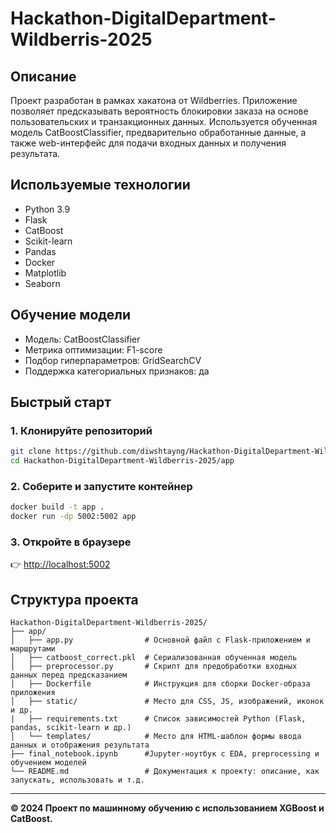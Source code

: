 # Hackathon-DigitalDepartment-Wildberris-2025

## Описание

Проект разработан в рамках хакатона от Wildberries. Приложение позволяет предсказывать вероятность блокировки заказа на основе пользовательских и транзакционных данных. Используется обученная модель CatBoostClassifier, предварительно обработанные данные, а также web-интерфейс для подачи входных данных и получения результата.

## Используемые технологии
- Python 3.9
- Flask
- CatBoost
- Scikit-learn
- Pandas
- Docker
- Matplotlib
- Seaborn

## Обучение модели

- Модель: CatBoostClassifier
- Метрика оптимизации: F1-score
- Подбор гиперпараметров: GridSearchCV
- Поддержка категориальных признаков: да

## Быстрый старт

### 1. Клонируйте репозиторий
```bash
git clone https://github.com/diwshtayng/Hackathon-DigitalDepartment-Wildberris-2025.git
cd Hackathon-DigitalDepartment-Wildberris-2025/app
```

### 2. Соберите и запустите контейнер
```bash
docker build -t app .
docker run -dp 5002:5002 app
```

### 3. Откройте в браузере
👉 [http://localhost:5002](http://localhost:5002)

## Структура проекта
```
Hackathon-DigitalDepartment-Wildberris-2025/
├── app/
│   ├── app.py                # Основной файл с Flask-приложением и маршрутами
│   ├── catboost_correct.pkl  # Сериализованная обученная модель
│   ├── preprocessor.py       # Скрипт для предобработки входных данных перед предсказанием
│   ├── Dockerfile            # Инструкция для сборки Docker-образа приложения
│   ├── static/               # Место для CSS, JS, изображений, иконок и др.
|   ├── requirements.txt      # Список зависимостей Python (Flask, pandas, scikit-learn и др.)
│   └── templates/            # Место для HTML-шаблон формы ввода данных и отображения результата
├── final_notebook.ipynb      #Jupyter-ноутбук с EDA, preprocessing и обучением моделей
└── README.md                 # Документация к проекту: описание, как запускать, использовать и т.д.
```

---

**© 2024 Проект по машинному обучению с использованием XGBoost и CatBoost.**
